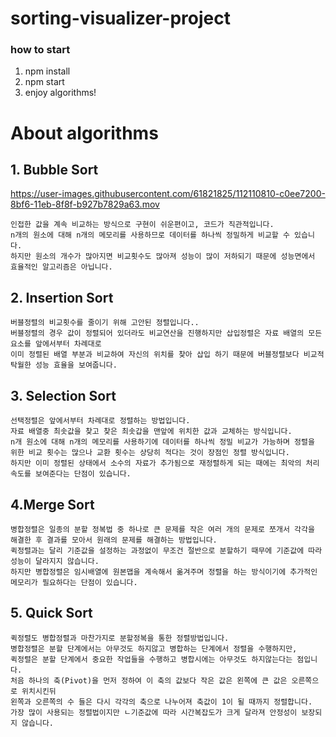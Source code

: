 # sorting-visualizer-project

### how to start
1. npm install
2. npm start
3. enjoy algorithms!

#
# About algorithms
  ## 1. Bubble Sort
  https://user-images.githubusercontent.com/61821825/112110810-c0ee7200-8bf6-11eb-8f8f-b927b7829a63.mov
```
인접한 값을 계속 비교하는 방식으로 구현이 쉬운편이고, 코드가 직관적입니다.  
n개의 원소에 대해 n개의 메모리를 사용하므로 데이터를 하나씩 정밀하게 비교할 수 있습니다.  
하지만 원소의 개수가 많아지면 비교횟수도 많아져 성능이 많이 저하되기 때문에 성능면에서 효율적인 알고리즘은 아닙니다.
```
  ## 2. Insertion Sort
```
버블정렬의 비교횟수를 줄이기 위해 고안된 정렬입니다..  
버블정렬의 경우 값이 정렬되어 있더라도 비교연산을 진행하지만 삽입정렬은 자료 배열의 모든요소를 앞에서부터 차례대로  
이미 정렬된 배열 부분과 비교하여 자신의 위치를 찾아 삽입 하기 때문에 버블정렬보다 비교적 탁월한 성능 효율을 보여줍니다.
```
  ## 3. Selection Sort
```
선택정렬은 앞에서부터 차례대로 정렬하는 방법입니다.  
자료 배열중 최솟값을 찾고 찾은 최솟갑을 맨앞에 위치한 값과 교체하는 방식입니다.  
n개 원소에 대해 n개의 메모리를 사용하기에 데이터를 하나씩 정밀 비교가 가능하며 정렬을 위한 비교 횟수는 많으나 교환 횟수는 상당히 적다는 것이 장점인 정렬 방식입니다.  
하지만 이미 정렬된 상태에서 소수의 자료가 추가됨으로 재정렬하게 되는 때에는 최악의 처리속도를 보여준다는 단점이 있습니다.
```
  ## 4.Merge Sort
```
병합정렬은 일종의 분할 정복법 중 하나로 큰 문제를 작은 여러 개의 문제로 쪼개서 각각을 해결한 후 결과를 모아서 원래의 문제를 해결하는 방법입니다. 
퀵정렬과는 달리 기준값을 설정하는 과정없이 무조건 절반으로 분할하기 때무에 기준값에 따라 성능이 달라지지 않습니다.  
하지만 병합정렬은 임시배열에 원본맵을 계속해서 옮겨주며 정렬을 하는 방식이기에 추가적인 메모리가 필요하다는 단점이 있습니다.
```
  ## 5. Quick Sort
```
퀵정렬도 병합정렬과 마찬가지로 분할정복을 통한 정렬방법입니다.
병합정렬은 분할 단계에서는 아무것도 하지않고 병합하는 단계에서 정렬을 수행하지만,  
퀵정렬은 분할 단계에서 중요한 작업들을 수행하고 병합시에는 아무것도 하지않는다는 점입니다.  
처음 하나의 축(Pivot)을 먼저 정하여 이 축의 값보다 작은 값은 왼쪽에 큰 값은 오른쪽으로 위치시킨뒤  
왼쪽과 오른쪽의 수 들은 다시 각각의 축으로 나누어져 축값이 1이 될 때까지 정렬합니다.  
가장 많이 사용되는 정렬법이지만 ㄴ기준값에 따라 시간복잡도가 크게 달라져 안정성이 보장되지 않습니다.
```
